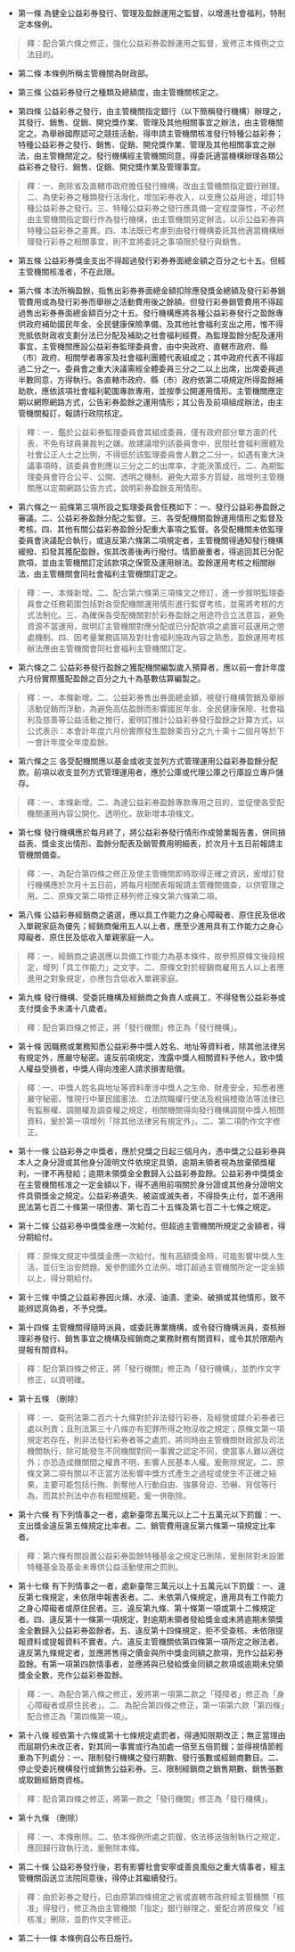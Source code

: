 * 第一條 為健全公益彩券發行、管理及盈餘運用之監督，以增進社會福利，特制定本條例。

> 釋：配合第六條之修正，強化公益彩券盈餘運用之監督，爰修正本條例之立法目的。

* 第二條 本條例所稱主管機關為財政部。

* 第三條 公益彩券發行之種類及總額度，由主管機關核定之。

* 第四條 公益彩券之發行，由主管機關指定銀行（以下簡稱發行機構）辦理之，其發行、銷售、促銷、開兌獎作業、管理及其他相關事宜之辦法，由主管機關定之。為舉辦國際認可之競技活動，得申請主管機關核准發行特種公益彩券；特種公益彩券之發行、銷售、促銷、開兌獎作業、管理及其他相關事宜之辦法，由主管機關定之。發行機構經主管機關同意，得委託適當機構辦理各類公益彩券之發行、銷售、促銷、開兌獎作業及管理事宜。

> 釋：一、刪除省及直轄市政府擔任發行機構，改由主管機關指定銀行辦理。二、為使彩券之種類發行活潑化，增加彩券收入，以支應公益用途，增訂特種公益彩券之發行。三、特種公益彩券之發行應具備一定程度彈性，不必然由主管機關指定銀行作為發行機構，由主管機關另定辦法，以示公益彩券與特種公益彩券之差異。四、本法既已考慮到由發行機構委託其他適當機構辦理發行彩券之相關事宜，則不宜將委託之事項限於發行與銷售。

* 第五條 公益彩券獎金支出不得超過發行彩券券面總金額之百分之七十五。但經主管機關核准者，不在此限。

* 第六條 本法所稱盈餘，指售出彩券券面總金額扣除應發獎金總額及發行彩券銷管費用或為發行彩券而舉辦之活動費用後之餘額。但發行彩券銷管費用不得超過售出彩券券面總金額百分之十五。發行機構應將各種公益彩券發行之盈餘專供政府補助國民年金、全民健康保險準備，及其他社會福利支出之用，惟不得充抵依財政收支劃分法已分配及補助之社會福利經費。為監理盈餘分配及運用事宜，主管機關應設公益彩券監理委員會，由中央政府、直轄市政府、縣（市）政府、相關學者專家及社會福利團體代表組成之；其中政府代表不得超過二分之一。委員會之重大決議需經全體委員三分之二以上出席，出席委員過半數同意，方得執行。各直轄市政府、縣（市）政府依第二項規定所得盈餘補助款，應依該項社會福利範圍專款專用，並按季公開運用情形。主管機關應定期以網際網路方式，公告彩券盈餘之運用情形；其公告及前項組成辦法，由主管機關擬訂，報請行政院核定。

> 釋：一、鑑於公益彩券監理委員會其組成委員，僅有政府部分單方面的代表，不免有球員兼裁判之嫌。故建議增列該委員會中，民間社會福利團體及社會公正人士之比例，不得低於該監理委員會人數之二分一，如遇有重大決議事項時，該委員會則應以三分之二的出席率，才能決策成行。二、為期監理委員會符合公平、公開、透明之機制，避免大眾多方質疑，故增列主管機關應以定期網路公告方式，說明彩券盈餘支用情形。

* 第六條之一 前條第三項所設之監理委員會任務如下：一、發行公益彩券盈餘之審議。二、公益彩券盈餘分配之監督。三、各受配機關盈餘運用情形之監督及考核。四、其他有關公益彩券盈餘分配重大事項之監督。各受配機關未依監理委員會決議配合執行，或違反第六條第二項規定者，主管機關得通知發行機構緩撥、扣發其獲配盈餘，俟其改善後再行撥付。情節嚴重者，得追回其已分配款項，並由主管機關訂定該款項之保管及運用辦法。盈餘運用考核之相關辦法，由主管機關會同社會福利主管機關訂定之。

> 釋：一、本條新增。二、配合第六條第三項條文之修訂，進一步敘明監理委員會之任務範圍包括對各受配機關運用情形進行監督考核，並需將考核的方式法制化。三、為確保各受配機關對於彩券盈餘之用途符合立法意旨，避免資源不當運用，故明訂主管機關對應分配或已分配款項之處置可茲運用之懲處機制。四、因考量業務區隔及對社會福利施政內容之熟悉，盈餘運用考核辦法應由主管機關會同社會福利主管機關訂定。

* 第六條之二 公益彩券發行盈餘之獲配機關編製歲入預算者，應以前一會計年度六月份實際獲配盈餘之百分之九十為基數估算編製之。

> 釋：一、本條新增。二、公益彩券售出券面總金額，視發行機構管銷及舉辦活動促銷而浮動，為避免高估盈餘而影響國民年金、全民健康保險、社會福利及慈善等公益活動之推行，爰明訂推計公益彩券發行盈餘之計算方式，以公式表示：本會計年度六月份實際發生盈餘乘百分之九十乘十二個月等於下一會計年度全年度盈餘。

* 第六條之三 各受配機關應以基金或收支並列方式管理運用公益彩券盈餘分配款。前項以收支並列方式管理運用者，應於公庫或代理公庫之行庫設立專戶儲存。

> 釋：一、本條新增。二、為達公益彩券盈餘專款專用之目的，並促使各受配機關運用內容公開化、透明化，故新增本項條文。

* 第七條 發行機構應於每月終了，將公益彩券發行情形作成營業報告書，併同損益表、獎金支出情形、盈餘分配表及銷管費用明細表，於次月十五日前報請主管機關備查。

> 釋：一、為配合第四條之修正及使主管機關即時取得正確之資訊，爰增訂發行機構應於次月十五日前，將每月相關表報報請主管機關備查，以供管理之用。二、原條文第二項修正移列修正條文第六條第二項。

* 第八條 公益彩券經銷商之遴選，應以具工作能力之身心障礙者、原住民及低收入單親家庭為優先；經銷商僱用五人以上者，應至少進用具有工作能力之身心障礙者、原住民及低收入單親家庭一人。

> 釋：一、經銷商之遴選應以具備工作能力為基本條件，故參照原條文後段規定，增列「具工作能力」之文字。二、原條文對於經銷商雇用五人以上者應進用之對象規定，亦應包含低收入單親家庭。

* 第九條 發行機構、受委託機構及經銷商之負責人或員工，不得發售公益彩券或支付獎金予未滿十八歲者。

> 釋：配合第四條之修正，將「發行機關」修正為「發行機構」。

* 第十條 因職務或業務知悉公益彩券中獎人姓名、地址等資料者，除其他法律另有規定外，應嚴守秘密。違反前項規定，洩露中獎人相關資料予他人，致中獎人權益受損者，中獎人得向洩密人請求損害賠償。

> 釋：一、中獎人姓名與地址等資料牽涉中獎人之生命、財產安全，知悉者應嚴守秘密。惟現行中華民國憲法、立法院職權行使法及稅捐稽徵法等法律已有監察權、調閱權及調查權之規定，相關機關得向發行機構調閱中獎人相關資料，爰於第一項增列「除其他法律另有規定外」。二、第二項酌作文字修正。

* 第十一條 公益彩券之中獎者，應於兌獎之日起三個月內，憑中獎之公益彩券與本人之身分證或其他身分證明文件依規定具領，逾期未領者視為放棄領獎權利，一律不再發給；逾期未領獎金全數歸入公益彩券盈餘。公益彩券中獎獎金在主管機關核准之一定金額以下，得不適用前項關於身分證或其他身分證明文件具領獎金之規定。公益彩券遺失、被盜或滅失者，不得掛失止付，並不適用民法第七百二十條第一項但書、第七百二十五條及第七百二十七條之規定。

* 第十二條 公益彩券中獎獎金應一次給付。但超過主管機關所規定之金額者，得分期給付。

> 釋：原條文規定中獎獎金應一次給付。惟有高額獎金時，可能影響中獎人生活，並衍生治安問題。爰參酌國外立法例，增訂超過主管機關所定一定金額以上，得分期給付。

* 第十三條 中獎之公益彩券因火燻、水浸、油漬、塗染、破損或其他情形，致不能辨認真偽者，不予兌獎。

* 第十四條 主管機關得隨時派員，或委託專業機構，或令發行機構派員，查核辦理彩券發行、銷售事宜之機構及經銷商之業務財務有關資料，或令其於限期內提報有關資料。

> 釋：配合第四條之修正，將「發行機關」修正為「發行機構」，並酌作文字修正，以資明確。

* 第十五條 （刪除）

> 釋：一、查刑法第二百六十九條對於非法發行彩券，及經營或媒介彩券者已處以刑責；且刑法第三十八條亦有犯罪所得之物沒收之規定；原條文第一項規定若存在，則非法發行彩券者等之處罰，將同時由主管機關財政部及司法機關執行，除可能發生不同機關對同一事實之認定不同，使當事人難以適從外；亦恐造成機關間之權責不明，影響人民基本人權。爰刪除規定。二、原條文第二項有關以不正當方法影響中獎方式產生之過程或使生不正確之結果，主要可能包括行賄、剝奪他人行動自由、強暴脅迫、恐嚇、背信等行為，而其於刑法中亦有相關規範，爰一併刪除。

* 第十六條 有下列情事之一者，處新臺幣五萬元以上二十五萬元以下罰鍰：一、支出獎金違反第五條規定比率者。二、銷管費用違反第六條第一項規定比率者。

> 釋：第六條有關設置公益彩券盈餘特種基金之規定已刪除，爰刪除對未設置特種基金及基金未專供公益活動使用之罰則。

* 第十七條 有下列情事之一者，處新臺幣三萬元以上十五萬元以下罰鍰：一、違反第七條規定，未依限申報書表者。二、未依第八條規定，進用具有工作能力之身心障礙者或原住民者。三、違反第九條、第十條第一項或第十二條規定者。四、違反第十一條第一項規定，對逾期未領者發給獎金或未將逾期未領獎金全數歸入公益彩券盈餘者。五、違反第十四條規定，拒不受查核、未依限提報資料或提報資料不實者。六、違反主管機關依第四條第一項所定之辦法者。違反第九條規定者，並應將售得之價金與所中獎金同額之款項，充作公益彩券盈餘。有第一項第四款情事者，並應將與已發給獎金同額之款項或逾期未兌領獎金全數，充作公益彩券盈餘。

> 釋：一、為配合第八條之修正，爰將第一項第二款之「殘障者」修正為「身心障礙者或原住民者」。二、為配合第四條之修正，第一項第六款「第四條」配合修正為「第四條第一項」。

* 第十八條 經依第十六條或第十七條規定處罰者，得通知限期改正；無正當理由而屆期仍未改正者，對其同一事實或行為加處一倍至五倍罰鍰；並得視情節輕重為下列處分：一、限制發行機構之發行期數、發行張數或經銷商數目。二、停止受委託機構發行或銷售公益彩券。三、限制經銷商之銷售期數、銷售張數或取銷經銷商資格。

> 釋：配合第四條之修正，將第一款之「發行機關」修正為「發行機構」。

* 第十九條 （刪除）

> 釋：一、本條刪除。二、依本條例所處之罰鍰，依法移送強制執行之規定，應回歸行政執行法，爰刪除本條。

* 第二十條 公益彩券發行後，若有影響社會安寧或善良風俗之重大情事者，經主管機關函送立法院同意後，得停止其繼續發行。

> 釋：由於彩券之發行，已由原第四條規定之省或直轄市政府經主管機關「核准」得發行，修正為由主管機關「指定」銀行辦理之，爰配合將原條文「經核准」刪除，並酌作文字修正。

* 第二十一條 本條例自公布日施行。


